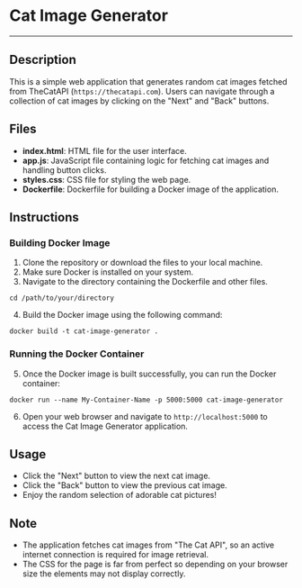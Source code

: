 # Cat Image Generator

---

## Description

This is a simple web application that generates random cat images fetched from TheCatAPI (`https://thecatapi.com`). Users can navigate through a collection of cat images by clicking on the "Next" and "Back" buttons.

## Files

- **index.html**: HTML file for the user interface.
- **app.js**: JavaScript file containing logic for fetching cat images and handling button clicks.
- **styles.css**: CSS file for styling the web page.
- **Dockerfile**: Dockerfile for building a Docker image of the application.

## Instructions

### Building Docker Image

1. Clone the repository or download the files to your local machine.
2. Make sure Docker is installed on your system.
3. Navigate to the directory containing the Dockerfile and other files.

`cd /path/to/your/directory`

4. Build the Docker image using the following command:

`docker build -t cat-image-generator .`

### Running the Docker Container

5. Once the Docker image is built successfully, you can run the Docker container:

`docker run --name My-Container-Name -p 5000:5000 cat-image-generator`

6. Open your web browser and navigate to `http://localhost:5000` to access the Cat Image Generator application.

## Usage

- Click the "Next" button to view the next cat image.
- Click the "Back" button to view the previous cat image.
- Enjoy the random selection of adorable cat pictures!

## Note

- The application fetches cat images from "The Cat API", so an active internet connection is required for image retrieval.
- The CSS for the page is far from perfect so depending on your browser size the elements may not display correctly.
